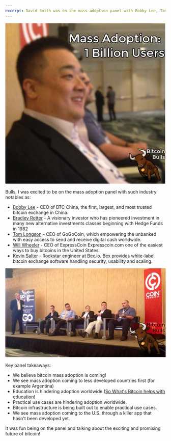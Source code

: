 ```yaml
---
excerpt: David Smith was on the mass adoption panel with Bobby Lee, Tom Longson, Will Wheeler, Kevin Salter, and Bradley Rotter. We talked about the challenges bitcoin faces in achieving quick mass adoption and how to overcome them.
---
```


![We discussed bitcoin mass adoption](/images/coin-congress-usa-2014-1-billion-users.jpg)

Bulls, I was excited to be on the mass adoption panel with such industry notables as:

 * [Bobby Lee](https://twitter.com/bobbyclee) - CEO of BTC China, the first, largest, and most trusted bitcoin exchange in China.
 * [Bradley Rotter](https://twitter.com/brotter) - A visionary investor who has pioneered investment in many new alternative investments classes beginning with Hedge Funds in 1982
 * [Tom Longson](https://twitter.com/nym) - CEO of GoGoCoin, which empowering the unbanked with easy access to send and receive digital cash worldwide.
 * [Will Wheeler](https://twitter.com/wheelerwj) - CEO of ExpressCoin Expresscoin.com one of the easiest ways to buy bitcoins in the United States.
 * [Kevin Salter](https://twitter.com/KevinSalter) - Rockstar engineer at Bex.io. Bex provides white-label bitcoin exchange software handling security, usability and scaling.

![moderator Bradley Rotter and panelists Kevin Salter, Tom Longson, David Smith, Bobby Lee, and Will Wheeler](/images/coin-congress-mass-adoption-panel.jpg)

Key panel takeaways:

 - We believe bitcoin mass adoption is coming!
 - We see mass adoption coming to less developed countries first (for example Argentina)
 - Education is hindering adoption worldwide ([So What's Bitcoin helps with education](http://www.sowhatsbitcoin.com))
 - Practical use cases are hindering adoption worldwide.
 - Bitcoin infrastructure is being built out to enable practical use cases.
 - We see mass adoption coming to the U.S. through a killer app that hasn't been developed yet.

It was fun being on the panel and talking about the exciting and promising future of bitcoin!